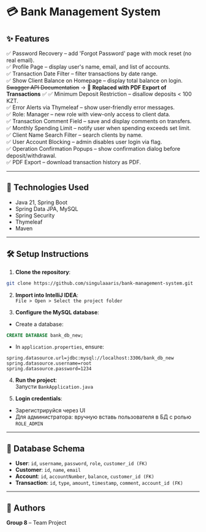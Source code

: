 
# 💳 Bank Management System

## ✨ Features

✅ Password Recovery – add 'Forgot Password' page with mock reset (no real email).  
✅ Profile Page – display user's name, email, and list of accounts.  
✅ Transaction Date Filter – filter transactions by date range.  
✅ Show Client Balance on Homepage – display total balance on login.  
~~Swagger API Documentation~~ → 🔁 **Replaced with PDF Export of Transactions**  ✅
✅ Minimum Deposit Restriction – disallow deposits < 100 KZT.  
✅ Error Alerts via Thymeleaf – show user-friendly error messages.  
✅ Role: Manager – new role with view-only access to client data.  
✅ Transaction Comment Field – save and display comments on transfers.  
✅ Monthly Spending Limit – notify user when spending exceeds set limit.  
✅ Client Name Search Filter – search clients by name.  
✅ User Account Blocking – admin disables user login via flag.  
✅ Operation Confirmation Popups – show confirmation dialog before deposit/withdrawal.  
✅ PDF Export – download transaction history as PDF.

---

## 🔧 Technologies Used

- Java 21, Spring Boot
- Spring Data JPA, MySQL
- Spring Security
- Thymeleaf
- Maven

---

## 🛠 Setup Instructions

1. **Clone the repository**:

```bash
git clone https://github.com/singulaaaris/bank-management-system.git
```

2. **Import into IntelliJ IDEA**:  
   `File > Open > Select the project folder`

3. **Configure the MySQL database**:

- Create a database:

```sql
CREATE DATABASE bank_db_new;
```

- In `application.properties`, ensure:

```properties
spring.datasource.url=jdbc:mysql://localhost:3306/bank_db_new
spring.datasource.username=root
spring.datasource.password=1234
```

4. **Run the project**:  
   Запусти `BankApplication.java`

5. **Login credentials**:

- Зарегистрируйся через UI
- Для администратора: вручную вставь пользователя в БД с ролью `ROLE_ADMIN`

---

## 🧩 Database Schema

- **User**: `id`, `username`, `password`, `role`, `customer_id (FK)`
- **Customer**: `id`, `name`, `email`
- **Account**: `id`, `accountNumber`, `balance`, `customer_id (FK)`
- **Transaction**: `id`, `type`, `amount`, `timestamp`, `comment`, `account_id (FK)`

---

## 👥 Authors

**Group 8** – Team Project
